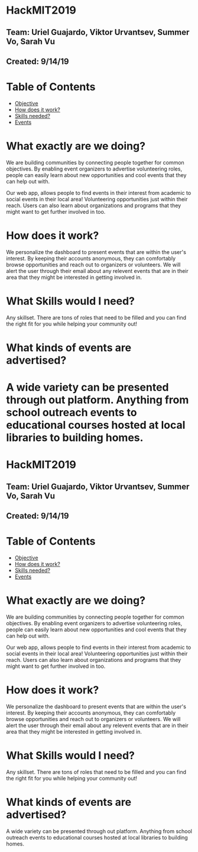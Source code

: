# HackMIT2019 
## Team: Uriel Guajardo, Viktor Urvantsev, Summer Vo, Sarah Vu 
## Created: 9/14/19 

# Table of Contents 
- [Objective](#objective) 
- [How does it work?](#how) 
- [Skills needed?](#skills) 
- [Events](#events) 

# What exactly are we doing? <a id="objective"></a> 
We are building communities by connecting people together for common objectives. By enabling event organizers to advertise volunteering roles, people can easily learn about new opportunities and cool events that they can help out with. 

Our web app, allows people to find events in their interest from academic to social events in their local area! Volunteering opportunities just within their reach. Users can also learn about organizations and programs that they might want to get further involved in too. 

# How does it work? <a id="how"></a>
We personalize the dashboard to present events that are within the user's interest. By keeping their accounts anonymous, they can comfortably browse opportunities and reach out to organizers or volunteers. We will alert the user through their email about any relevent events that are in their area that they might be interested in getting involved in. 

# What Skills would I need? <a id="skills"></a>
Any skillset. There are tons of roles that need to be filled and you can find the right fit for you while helping your community out! 

# What kinds of events are advertised? <a id="events"></a>
A wide variety can be presented through out platform. Anything from school outreach events to educational courses hosted at local libraries to building homes. 
=======
# HackMIT2019 
## Team: Uriel Guajardo, Viktor Urvantsev, Summer Vo, Sarah Vu 
## Created: 9/14/19 

# Table of Contents 
- [Objective](#objective) 
- [How does it work?](#how) 
- [Skills needed?](#skills) 
- [Events](#events) 

# What exactly are we doing? <a id="objective"></a> 
We are building communities by connecting people together for common objectives. By enabling event organizers to advertise volunteering roles, people can easily learn about new opportunities and cool events that they can help out with. 

Our web app, allows people to find events in their interest from academic to social events in their local area! Volunteering opportunities just within their reach. Users can also learn about organizations and programs that they might want to get further involved in too. 

# How does it work? <a id="how"></a>
We personalize the dashboard to present events that are within the user's interest. By keeping their accounts anonymous, they can comfortably browse opportunities and reach out to organizers or volunteers. We will alert the user through their email about any relevent events that are in their area that they might be interested in getting involved in. 

# What Skills would I need? <a id="skills"></a>
Any skillset. There are tons of roles that need to be filled and you can find the right fit for you while helping your community out! 

# What kinds of events are advertised? <a id="events"></a>
A wide variety can be presented through out platform. Anything from school outreach events to educational courses hosted at local libraries to building homes. 
